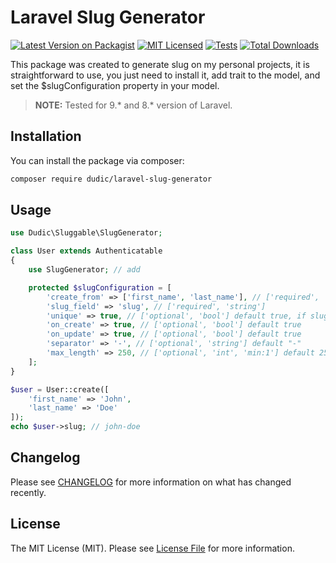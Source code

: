 
# Laravel Slug Generator 

[![Latest Version on Packagist](https://img.shields.io/packagist/v/dudic/laravel-slug-generator.svg?style=flat-square)](https://packagist.org/packages/dudic/laravel-slug-generator)
[![MIT Licensed](https://img.shields.io/badge/license-MIT-brightgreen.svg?style=flat-square)](LICENSE.md)
[![Tests](https://github.com/LazarDudic/laravel-slug-generator/actions/workflows/test.yml/badge.svg)](https://github.com/LazarDudic/laravel-slug-generator/actions/workflows/test.yml)
[![Total Downloads](https://img.shields.io/packagist/dt/dudic/laravel-slug-generator.svg?style=flat-square)](https://packagist.org/packages/dudic/laravel-slug-generator)



This package was created to generate slug on my personal projects, it is straightforward to use, you just need to install it, add trait to the model, and set the $slugConfiguration property in your model.

> **NOTE:** Tested for 9.* and 8.* version of Laravel. 

## Installation

You can install the package via composer:

```bash
composer require dudic/laravel-slug-generator
```

## Usage

```php
use Dudic\Sluggable\SlugGenerator;

class User extends Authenticatable
{
    use SlugGenerator; // add

    protected $slugConfiguration = [
        'create_from' => ['first_name', 'last_name'], // ['required', 'array']
        'slug_field' => 'slug', // ['required', 'string']
        'unique' => true, // ['optional', 'bool'] default true, if slug exist unique will add at end '-1' or any next number which will make unique slug
        'on_create' => true, // ['optional', 'bool'] default true
        'on_update' => true, // ['optional', 'bool'] default true
        'separator' => '-', // ['optional', 'string'] default "-"
        'max_length' => 250, // ['optional', 'int', 'min:1'] default 250, if not unique can exceed 250 
    ];
}

$user = User::create([
    'first_name' => 'John',
    'last_name' => 'Doe'
]);
echo $user->slug; // john-doe
```

## Changelog

Please see [CHANGELOG](CHANGELOG.md) for more information on what has changed recently.


## License

The MIT License (MIT). Please see [License File](LICENSE.md) for more information.
